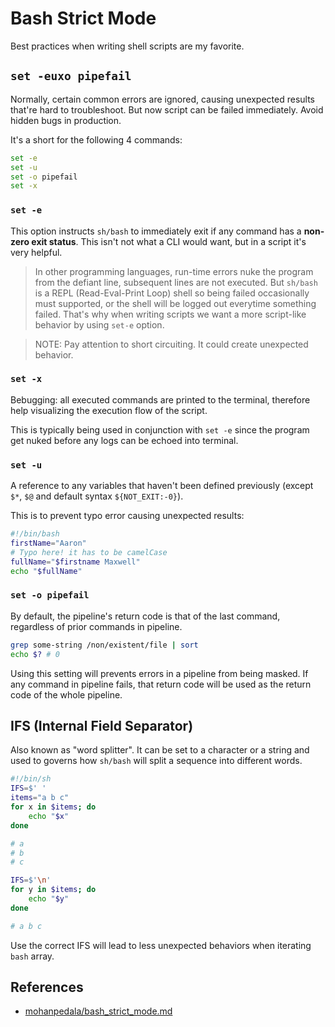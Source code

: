 # Bash Strict Mode

<!-- tl;dr starts -->

Best practices when writing shell scripts are my favorite.

<!-- tl;dr ends -->

## `set -euxo pipefail`

Normally, certain common errors are ignored, causing unexpected results that're hard to troubleshoot. But now script can be failed immediately. Avoid hidden bugs in production.

It's a short for the following 4 commands:

```sh
set -e
set -u
set -o pipefail
set -x
```

### `set -e`

This option instructs `sh/bash` to immediately exit if any command has a **non-zero exit status**. This isn't not what a CLI would want, but in a script it's very helpful.

> In other programming languages, run-time errors nuke the program from the defiant line, subsequent lines are not executed. But `sh/bash` is a REPL (Read-Eval-Print Loop) shell so being failed occasionally must supported, or the shell will be logged out everytime something failed. That's why when writing scripts we want a more script-like behavior by using `set-e` option.

> NOTE: Pay attention to short circuiting. It could create unexpected behavior.

### `set -x`

Bebugging: all executed commands are printed to the terminal, therefore help visualizing the execution flow of the script.

This is typically being used in conjunction with `set -e` since the program get nuked before any logs can be echoed into terminal.

### `set -u`

A reference to any variables that haven't been defined previously (except `$*`, `$@` and default syntax `${NOT_EXIT:-0}`).

This is to prevent typo error causing unexpected results:

```sh
#!/bin/bash
firstName="Aaron"
# Typo here! it has to be camelCase
fullName="$firstname Maxwell"
echo "$fullName"
```

### `set -o pipefail`

By default, the pipeline's return code is that of the last command, regardless of prior commands in pipeline.

```sh
grep some-string /non/existent/file | sort
echo $? # 0
```

Using this setting will prevents errors in a pipeline from being masked. If any command in pipeline fails, that return code will be used as the return code of the whole pipeline.

## IFS (Internal Field Separator)

Also known as "word splitter". It can be set to a character or a string and used to governs how `sh/bash` will split a sequence into different words.

```sh
#!/bin/sh
IFS=$' '
items="a b c"
for x in $items; do
    echo "$x"
done

# a
# b
# c

IFS=$'\n'
for y in $items; do
    echo "$y"
done

# a b c
```

Use the correct IFS will lead to less unexpected behaviors when iterating `bash` array.

## References

- [mohanpedala/bash_strict_mode.md](https://gist.github.com/mohanpedala/1e2ff5661761d3abd0385e8223e16425)
